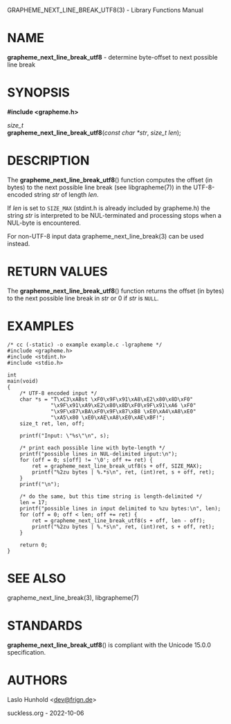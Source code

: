 GRAPHEME\_NEXT\_LINE\_BREAK\_UTF8(3) - Library Functions Manual

# NAME

**grapheme\_next\_line\_break\_utf8** - determine byte-offset to next possible line break

# SYNOPSIS

**#include &lt;grapheme.h>**

*size\_t*  
**grapheme\_next\_line\_break\_utf8**(*const char \*str*, *size\_t len*);

# DESCRIPTION

The
**grapheme\_next\_line\_break\_utf8**()
function computes the offset (in bytes) to the next possible line
break (see
libgrapheme(7))
in the UTF-8-encoded string
*str*
of length
*len*.

If
*len*
is set to
`SIZE_MAX`
(stdint.h is already included by grapheme.h) the string
*str*
is interpreted to be NUL-terminated and processing stops when
a NUL-byte is encountered.

For non-UTF-8 input
data
grapheme\_next\_line\_break(3)
can be used instead.

# RETURN VALUES

The
**grapheme\_next\_line\_break\_utf8**()
function returns the offset (in bytes) to the next possible line
break in
*str*
or 0 if
*str*
is
`NULL`.

# EXAMPLES

	/* cc (-static) -o example example.c -lgrapheme */
	#include <grapheme.h>
	#include <stdint.h>
	#include <stdio.h>
	
	int
	main(void)
	{
		/* UTF-8 encoded input */
		char *s = "T\xC3\xABst \xF0\x9F\x91\xA8\xE2\x80\x8D\xF0"
		          "\x9F\x91\xA9\xE2\x80\x8D\xF0\x9F\x91\xA6 \xF0"
		          "\x9F\x87\xBA\xF0\x9F\x87\xB8 \xE0\xA4\xA8\xE0"
		          "\xA5\x80 \xE0\xAE\xA8\xE0\xAE\xBF!";
		size_t ret, len, off;
	
		printf("Input: \"%s\"\n", s);
	
		/* print each possible line with byte-length */
		printf("possible lines in NUL-delimited input:\n");
		for (off = 0; s[off] != '\0'; off += ret) {
			ret = grapheme_next_line_break_utf8(s + off, SIZE_MAX);
			printf("%2zu bytes | %.*s\n", ret, (int)ret, s + off, ret);
		}
		printf("\n");
	
		/* do the same, but this time string is length-delimited */
		len = 17;
		printf("possible lines in input delimited to %zu bytes:\n", len);
		for (off = 0; off < len; off += ret) {
			ret = grapheme_next_line_break_utf8(s + off, len - off);
			printf("%2zu bytes | %.*s\n", ret, (int)ret, s + off, ret);
		}
	
		return 0;
	}

# SEE ALSO

grapheme\_next\_line\_break(3),
libgrapheme(7)

# STANDARDS

**grapheme\_next\_line\_break\_utf8**()
is compliant with the Unicode 15.0.0 specification.

# AUTHORS

Laslo Hunhold &lt;[dev@frign.de](mailto:dev@frign.de)&gt;

suckless.org - 2022-10-06
